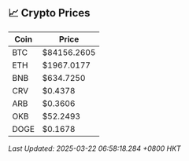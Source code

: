 ## 📈 Crypto Prices

| Coin | Price |
| ---- | ----- |
| BTC | $84156.2605 |
| ETH | $1967.0177 |
| BNB | $634.7250 |
| CRV | $0.4378 |
| ARB | $0.3606 |
| OKB | $52.2493 |
| DOGE | $0.1678 |

_Last Updated: 2025-03-22 06:58:18.284 +0800 HKT_